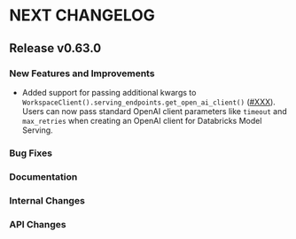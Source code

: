 # NEXT CHANGELOG

## Release v0.63.0

### New Features and Improvements

* Added support for passing additional kwargs to `WorkspaceClient().serving_endpoints.get_open_ai_client()` ([#XXX](https://github.com/databricks/databricks-sdk-py/pull/XXX)). Users can now pass standard OpenAI client parameters like `timeout` and `max_retries` when creating an OpenAI client for Databricks Model Serving.

### Bug Fixes

### Documentation

### Internal Changes

### API Changes
